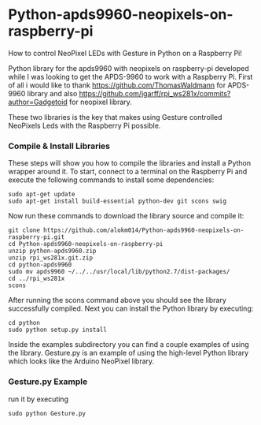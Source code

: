 # Python-apds9960-neopixels-on-raspberry-pi
How to control NeoPixel LEDs with Gesture in Python on a Raspberry Pi!

Python library for the apds9960 with neopixels on raspberry-pi developed while I was looking to get the APDS-9960 to work with a Raspberry Pi.
First of all i would like to thank https://github.com/ThomasWaldmann for APDS-9960 library and also https://github.com/jgarff/rpi_ws281x/commits?author=Gadgetoid for neopixel library.

These two libraries is the key that makes using Gesture controlled NeoPixels Leds with the Raspberry Pi possible.
### Compile & Install Libraries ###
These steps will show you how to compile the libraries and install a Python wrapper around it.
To start, connect to a terminal on the Raspberry Pi and execute the following commands to install some dependencies:

```
sudo apt-get update  
sudo apt-get install build-essential python-dev git scons swig
```
Now run these commands to download the library source and compile it:
```
git clone https://github.com/alokm014/Python-apds9960-neopixels-on-raspberry-pi.git
cd Python-apds9960-neopixels-on-raspberry-pi
unzip python-apds9960.zip
unzip rpi_ws281x.git.zip
cd python-apds9960
sudo mv apds9960 ~/../../usr/local/lib/python2.7/dist-packages/
cd ../rpi_ws281x
scons
```
After running the scons command above you should see the library successfully compiled.  Next you can install the Python library by executing:
```
cd python
sudo python setup.py install
```
Inside the examples subdirectory you can find a couple examples of using the library.
Gesture.py is an example of using the high-level Python library which looks like the Arduino NeoPixel library. 
### Gesture.py Example
run it by executing
```
sudo python Gesture.py
```
